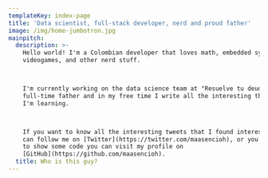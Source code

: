 ```yaml
---
templateKey: index-page
title: 'Data scientist, full-stack developer, nerd and proud father'
image: /img/home-jumbotron.jpg
mainpitch:
  description: >-
    Hello world! I'm a Colombian developer that loves math, embedded systems,
    videogames, and other nerd stuff.



    I'm currently working on the data science team at "Resuelve tu deuda", I'm a
    full-time father and in my free time I write all the interesting things that
    I'm learning.



    If you want to know all the interesting tweets that I found interesting you
    can follow me on [Twitter](https://twitter.com/maasencioh), or you want me
    to show some code you can visit my profile on
    [GitHub](https://github.com/maasencioh).
  title: Who is this guy?
---
```



